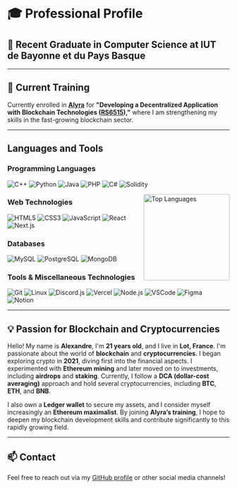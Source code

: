 
# 🎓 **Professional Profile**

## 🌟 Recent Graduate in Computer Science at IUT de Bayonne et du Pays Basque

---

## 🚀 Current Training
Currently enrolled in **[Alyra](https://www.alyra.fr/)** for **"Developing a Decentralized Application with Blockchain Technologies ([RS6515](https://www.francecompetences.fr/recherche/rs/6515/)),"** where I am strengthening my skills in the fast-growing blockchain sector.

---

## Languages and Tools

### Programming Languages
![C++](https://skillicons.dev/icons?i=cpp) ![Python](https://skillicons.dev/icons?i=python) ![Java](https://skillicons.dev/icons?i=java) ![PHP](https://skillicons.dev/icons?i=php) ![C#](https://skillicons.dev/icons?i=cs) ![Solidity](https://skillicons.dev/icons?i=solidity)

<img align="right" height="195px" src="https://github-readme-stats.vercel.app/api/top-langs?username=alexandre-pascal&lang=en&layout=compact&theme=tokyonight" alt="Top Languages" />

### Web Technologies
![HTML5](https://skillicons.dev/icons?i=html) ![CSS3](https://skillicons.dev/icons?i=css) ![JavaScript](https://skillicons.dev/icons?i=js) ![React](https://skillicons.dev/icons?i=react) ![Next.js](https://skillicons.dev/icons?i=nextjs)

### Databases
![MySQL](https://skillicons.dev/icons?i=mysql) ![PostgreSQL](https://skillicons.dev/icons?i=postgres) ![MongoDB](https://skillicons.dev/icons?i=mongodb)

### Tools & Miscellaneous Technologies
![Git](https://skillicons.dev/icons?i=git) ![Linux](https://skillicons.dev/icons?i=linux) ![Discord.js](https://skillicons.dev/icons?i=discord) ![Vercel](https://skillicons.dev/icons?i=vercel) ![Node.js](https://skillicons.dev/icons?i=nodejs) ![VSCode](https://skillicons.dev/icons?i=vscode) ![Figma](https://skillicons.dev/icons?i=figma) ![Notion](https://skillicons.dev/icons?i=notion)

---

## 💡 Passion for Blockchain and Cryptocurrencies
Hello! My name is **Alexandre**, I'm **21 years old**, and I live in **Lot, France**. I'm passionate about the world of **blockchain** and **cryptocurrencies**. I began exploring crypto in **2021**, diving first into the financial aspects. I experimented with **Ethereum mining** and later moved on to investments, including **airdrops** and **staking**. Currently, I follow a **DCA (dollar-cost averaging)** approach and hold several cryptocurrencies, including **BTC**, **ETH**, and **BNB**.

I also own a **Ledger wallet** to secure my assets, and I consider myself increasingly an **Ethereum maximalist**. By joining **Alyra’s training**, I hope to deepen my blockchain development skills and contribute significantly to this rapidly growing field.

---

## 📫 Contact
Feel free to reach out via my [GitHub profile](https://github.com/alexandre-pascal) or other social media channels!
